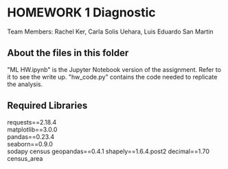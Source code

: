 # HOMEWORK 1  Diagnostic 
Team Members: Rachel Ker, Carla Solis Uehara, Luis Eduardo San Martin
  

## About the files in this folder
"ML HW.ipynb" is the Jupyter Notebook version of the assignment. Refer to it to see the write up.
"hw_code.py" contains the code needed to replicate the analysis. 
  

## Required Libraries
requests==2.18.4  
matplotlib==3.0.0  
pandas==0.23.4  
seaborn==0.9.0  
sodapy 
census
geopandas==0.4.1
shapely==1.6.4.post2
decimal==1.70
census_area
